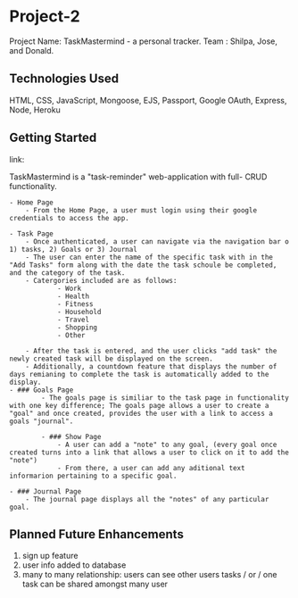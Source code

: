 # Project-2 
Project Name: TaskMastermind - a personal tracker.
Team : Shilpa, Jose, and Donald. 

## Technologies Used
HTML, CSS, JavaScript, Mongoose, EJS, Passport, Google OAuth, Express, Node, Heroku

## Getting Started 

link: 

TaskMastermind is a "task-reminder" web-application with full- CRUD functionality. 

    - Home Page 
        - From the Home Page, a user must login using their google credentials to access the app. 

    - Task Page 
        - Once authenticated, a user can navigate via the navigation bar o 1) tasks, 2) Goals or 3) Journal
        - The user can enter the name of the specific task with in the "Add Tasks" form along with the date the task schoule be completed, and the category of the task. 
        - Catergories included are as follows: 
                - Work   
                - Health
                - Fitness
                - Household
                - Travel
                - Shopping
                - Other

        - After the task is entered, and the user clicks "add task" the newly created task will be displayed on the screen. 
        - Additionally, a countdown feature that displays the number of days remianing to complete the task is automatically added to the display. 
    - ### Goals Page 
            - The goals page is similiar to the task page in functionality with one key difference; The goals page allows a user to create a "goal" and once created, provides the user with a link to access a goals "journal". 

            - ### Show Page 
                - A user can add a "note" to any goal, (every goal once created turns into a link that allows a user to click on it to add the "note")
                - From there, a user can add any aditional text informarion pertaining to a specific goal. 
    
    - ### Journal Page
        - The journal page displays all the "notes" of any particular goal. 



## Planned Future Enhancements  
1) sign up feature 
2) user info added to database
3) many to many relationship: users can see other users tasks / or / one task can be shared amongst many user 
